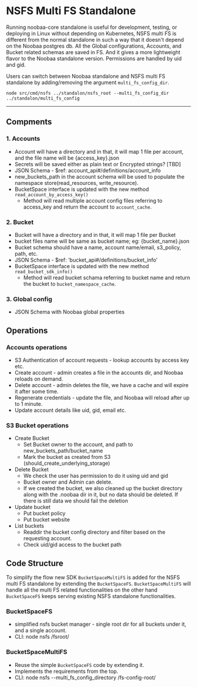 # NSFS Multi FS Standalone

Running noobaa-core standalone is useful for development, testing, or deploying in Linux without depending on Kubernetes, NSFS multi FS is different from the normal standalone in such a way that it doesn't depend on the Noobaa postgres db. All the Global configurations, Accounts, and Bucket related schemas are saved in FS. And it gives a more lightweight flavor to the Noobaa standalone version. Permissions are handled by uid and gid.

Users can switch between Noobaa standalone and NSFS multi FS standalone by adding/removing the argument `multi_fs_config_dir`.

```
node src/cmd/nsfs ../standalon/nsfs_root --multi_fs_config_dir ../standalon/multi_fs_config

```

---

## Compments

### 1. Accounts

- Account will have a directory and in that, it will map 1 file per account, and the file name will be {access_key}.json
- Secrets will be saved either as plain text or Encrypted strings? [TBD]
- JSON Schema - $ref: account_api#/definitions/account_info
- new_buckets_path in the account schema will be used to populate the namespace store(read_resources, write_resource).
- BucketSpace interface is updated with the new method `read_account_by_access_key()`
    - Method will read multiple account config files referring to access_key and return the account to `account_cache`.

### 2. Bucket

- Bucket will have a directory and in that, it will map 1 file per Bucket
- bucket files name will be same as bucket name; eg: {bucket_name}.json
- Bucket schema should have a name, account name/email, s3_policy, path, etc.
- JSON Schema - $ref: 'bucket_api#/definitions/bucket_info'
- BucketSpace interface is updated with the new method `read_bucket_sdk_info()`
    - Method will read bucket schama referring to bucket name and return the bucket to `bucket_namespace_cache`.

### 3. Global config

 - JSON Schema with Noobaa global properties

## Operations

### Accounts operations

- S3 Authentication of account requests - lookup accounts by access key etc.
- Create account - admin creates a file in the accounts dir, and Noobaa reloads on demand.
- Delete account - admin deletes the file, we have a cache and will expire it after some time.
- Regenerate credentials - update the file, and Noobaa will reload after up to 1 minute.
- Update account details like uid, gid, email etc.

### S3 Bucket operations

- Create Bucket
    - Set Bucket owner to the account, and path to new_buckets_path/bucket_name
    - Mark the bucket as created from S3 (should_create_underlying_storage)
- Delete Bucket
    - We check the user has permission to do it using uid and gid
    - Bucket owner and Admin can delete.
    - If we created the bucket, we also cleaned up the bucket directory along with the .noobaa dir in it, but no data should be deleted. If there is still data we should fail the deletion
- Update bucket
    - Put bucket policy
    - Put bucket website
- List buckets
    - Readdir the bucket config directory and filter based on the requesting account.
    - Check uid/gid access to the bucket path

## Code Structure
To simplify the flow new SDK `BucketSpaceMultiFS` is added for the NSFS multi FS standalone by extending the `BucketSpaceFS`. `BucketSpaceMultiFS` will handle all the multi FS related functionalities on the other hand `BucketSpaceFS` keeps serving existing NSFS standalone functionalities.

### BucketSpaceFS
- simplified nsfs bucket manager - single root dir for all buckets under it, and a single account.
- CLI: node nsfs /fsroot/

### BucketSpaceMultiFS
- Reuse the simple `BucketSpaceFS` code by extending it.
- Implements the requirements from the top.
- CLI: node nsfs --multi_fs_config_directory /fs-config-root/
